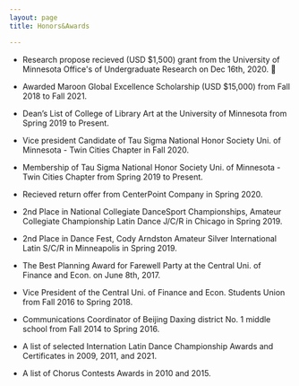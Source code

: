 ```yaml
---
layout: page
title: Honors&Awards

---
```


* Research propose recieved (USD $1,500) grant from the University of Minnesota Office's of Undergraduate Research on Dec 16th, 2020. 👏

* Awarded Maroon Global Excellence Scholarship (USD $15,000) from Fall 2018 to Fall 2021.

* Dean’s List of College of Library Art at the University of Minnesota from Spring 2019 to Present.

* Vice president Candidate of Tau Sigma National Honor Society Uni. of Minnesota - Twin Cities Chapter in Fall 2020.

* Membership of Tau Sigma National Honor Society Uni. of Minnesota - Twin Cities Chapter from Spring 2019 to Present.

* Recieved return offer from CenterPoint Company in Spring 2020.

* 2nd Place in National Collegiate DanceSport Championships, Amateur Collegiate Championship Latin Dance J/C/R in Chicago in Spring 2019.

* 2nd Place in Dance Fest, Cody Arndston Amateur Silver International Latin S/C/R in Minneapolis in Spring 2019.

* The Best Planning Award for Farewell Party at the Central Uni. of Finance and Econ. on June 8th, 2017.

* Vice President of the Central Uni. of Finance and Econ. Students Union from Fall 2016 to Spring 2018.

* Communications Coordinator of Beijing Daxing district No. 1 middle school from Fall 2014 to Spring 2016.

* A list of selected Internation Latin Dance Championship Awards and Certificates in 2009, 2011, and 2021.

* A list of Chorus Contests Awards in 2010 and 2015.
